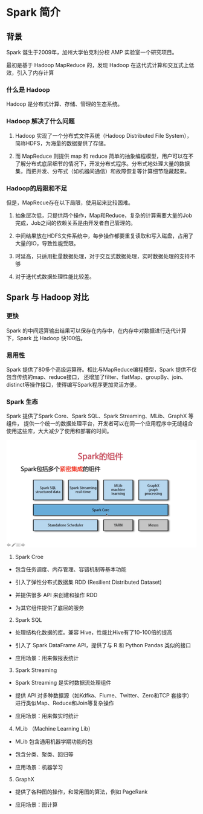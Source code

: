 # Spark 简介

## 背景

Spark 诞生于2009年，加州大学伯克利分校 AMP 实验室一个研究项目。

最初是基于 Hadoop MapReduce 的，发现 Hadoop 在迭代式计算和交互式上低效，引入了内存计算


### 什么是 Hadoop

Hadoop 是分布式计算、存储、管理的生态系统。

### Hadoop 解决了什么问题

1. Hadoop 实现了一个分布式文件系统（Hadoop Distributed File System），简称HDFS，为海量的数据提供了存储。

2. 而 MapReduce 则提供 map 和 reduce 简单的抽象编程模型，用户可以在不了解分布式底层细节的情况下，开发分布式程序。分布式地处理大量的数据集，而把并发、分布式（如机器间通信）和故障恢复等计算细节隐藏起来。

### Hadoop的局限和不足

但是，MapRecue存在以下局限，使用起来比较困难。

1. 抽象层次低，只提供两个操作，Map和Reduce，复杂的计算需要大量的Job完成，Job之间的依赖关系是由开发者自己管理的。

2. 中间结果放在HDFS文件系统中，每步操作都要重复读取和写入磁盘，占用了大量的IO，导致性能受限。

3. 时延高，只适用批量数据处理，对于交互式数据处理，实时数据处理的支持不够

4. 对于迭代式数据处理性能比较差。


## Spark 与 Hadoop 对比

### 更快

Spark 的中间运算输出结果可以保存在内存中，在内存中对数据进行迭代计算下，Spark 比 Hadoop 快100倍。


### 易用性

Spark 提供了80多个高级运算符。相比与MapReduce编程模型，Spark 提供不仅包含传统的map、reduce接口， 还增加了filter、flatMap、groupBy、join、distinct等操作接口，使得编写Spark程序更加灵活方便。

### Spark 生态

Spark 提供了Spark Core、Spark SQL、Spark Streaming、MLib、GraphX 等组件， 提供一个统一的数据处理平台，开发者可以在同一个应用程序中无缝组合使用这些库，大大减少了使用和部署的时间。

![Spark 组件](/_img/spark/spark-parts.jpg)

1. Spark Croe

- 包含任务调度、内存管理、容错机制等基本功能

- 引入了弹性分布式数据集 RDD (Resilient Distributed Dataset)

- 并提供很多 API 来创建和操作 RDD

- 为其它组件提供了底层的服务

2. Spark SQL

- 处理结构化数据的库。兼容 Hive，性能比Hive有了10-100倍的提高

- 引入了 Spark DataFrame API，提供了与 R 和 Python Pandas 类似的接口

- 应用场景：用来做报表统计

3. Spark Streaming

- Spark Streaming 是实时数据流处理组件

- 提供 API 对多种数据源（如Kdfka、Flume、Twitter、Zero和TCP 套接字）进行类似Map、Reduce和Join等复杂操作

- 应用场景：用来做实时统计

4. MLib （Machine Learning Lib）

- MLib 包含通用机器学期功能的包

- 包含分类、聚类、回归等

- 应用场景：机器学习

5. GraphX

- 提供了各种图的操作，和常用图的算法，例如 PageRank

- 应用场景：图计算




